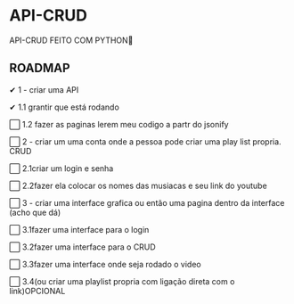 # API-CRUD
API-CRUD FEITO COM PYTHON🐍

## ROADMAP

✔   1 - criar uma API

✔      1.1 grantir que está rodando

⬜     1.2 fazer as paginas lerem meu codigo a partr do jsonify

⬜  2 - criar um uma conta onde a pessoa pode criar uma play list propria. CRUD

⬜      2.1criar um login e senha 

⬜      2.2fazer ela colocar os nomes das musiacas e seu link do youtube

⬜  3 - criar uma interface grafica ou então uma pagina dentro da interface (acho que dá)

⬜      3.1fazer uma interface para o login

⬜     3.2fazer uma interface para o CRUD

⬜      3.3fazer uma interface onde seja rodado o video

⬜     3.4(ou criar uma playlist propria com ligação direta com o link)OPCIONAL
